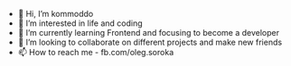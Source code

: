 - 👋 Hi, I’m kommoddo
- 👀 I’m interested in life and coding 
- 🌱 I’m currently learning Frontend and focusing to become a developer
- 💞️ I’m looking to collaborate on different projects and make new friends
- 📫 How to reach me - fb.com/oleg.soroka
